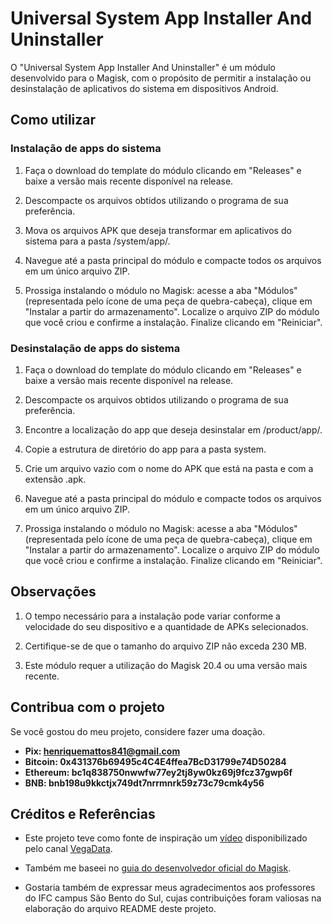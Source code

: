 # Universal System App Installer And Uninstaller

O "Universal System App Installer And Uninstaller" é um módulo desenvolvido para o Magisk, com o propósito de permitir a instalação ou desinstalação de aplicativos do sistema em dispositivos Android.

## Como utilizar

### Instalação de apps do sistema 

1. Faça o download do template do módulo clicando em "Releases" e baixe a versão mais recente disponível na release.

2. Descompacte os arquivos obtidos utilizando o programa de sua preferência.

3. Mova os arquivos APK que deseja transformar em aplicativos do sistema para a pasta /system/app/.

4. Navegue até a pasta principal do módulo e compacte todos os arquivos em um único arquivo ZIP.

5. Prossiga instalando o módulo no Magisk: acesse a aba "Módulos" (representada pelo ícone de uma peça de quebra-cabeça), clique em "Instalar a partir do armazenamento". Localize o arquivo ZIP do módulo que você criou e confirme a instalação. Finalize clicando em "Reiniciar".

### Desinstalação de apps do sistema

1. Faça o download do template do módulo clicando em "Releases" e baixe a versão mais recente disponível na release.

2. Descompacte os arquivos obtidos utilizando o programa de sua preferência.

3. Encontre a localização do app que deseja desinstalar em /product/app/.

4. Copie a estrutura de diretório do app para a pasta system.

5. Crie um arquivo vazio com o nome do APK que está na pasta e com a extensão .apk.

6. Navegue até a pasta principal do módulo e compacte todos os arquivos em um único arquivo ZIP.

7. Prossiga instalando o módulo no Magisk: acesse a aba "Módulos" (representada pelo ícone de uma peça de quebra-cabeça), clique em "Instalar a partir do armazenamento". Localize o arquivo ZIP do módulo que você criou e confirme a instalação. Finalize clicando em "Reiniciar".

## Observações

1. O tempo necessário para a instalação pode variar conforme a velocidade do seu dispositivo e a quantidade de APKs selecionados.

2. Certifique-se de que o tamanho do arquivo ZIP não exceda 230 MB.

3. Este módulo requer a utilização do Magisk 20.4 ou uma versão mais recente.

## Contribua com o projeto

Se você gostou do meu projeto, considere fazer uma doação.

- **Pix: <henriquemattos841@gmail.com>**
- **Bitcoin: 0x431376b69495c4C4E4ffea7BcD31799e74D50284**
- **Ethereum: bc1q838750nwwfw77ey2tj8yw0kz69j9fcz37gwp6f**
- **BNB: bnb198u9kkctjx749dt7nrrmnrk59z73c79cmk4y56**

## Créditos e Referências

- Este projeto teve como fonte de inspiração um [vídeo](https://www.youtube.com/watch?v=tM5dLRbMuwM&t=1523s) disponibilizado pelo canal [VegaData](https://www.youtube.com/@VegaData).

- Também me baseei no [guia do desenvolvedor oficial do Magisk](https://topjohnwu.github.io/Magisk/guides.html).

- Gostaria também de expressar meus agradecimentos aos professores do IFC campus São Bento do Sul, cujas contribuições foram valiosas na elaboração do arquivo README deste projeto.
